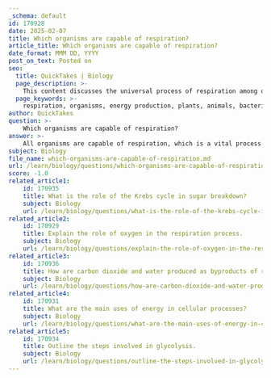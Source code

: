 ```yaml
---
_schema: default
id: 170928
date: 2025-02-07
title: Which organisms are capable of respiration?
article_title: Which organisms are capable of respiration?
date_format: MMM DD, YYYY
post_on_text: Posted on
seo:
  title: QuickTakes | Biology
  page_description: >-
    This content discusses the universal process of respiration among organisms, highlighting how plants, animals, bacteria, and fungi utilize respiration for energy production.
  page_keywords: >-
    respiration, organisms, energy production, plants, animals, bacteria, fungi, aerobic respiration, anaerobic respiration, cellular functions
author: QuickTakes
question: >-
    Which organisms are capable of respiration?
answer: >-
    All organisms are capable of respiration, which is a vital process for energy production. This includes a wide variety of living entities such as:\n\n1. **Plants**: While they are known for photosynthesis, plants also perform respiration, especially during the night or in the absence of light, to break down sugars and release energy.\n\n2. **Animals**: All animals rely on respiration to convert glucose into energy, primarily using oxygen in a process known as aerobic respiration. This process results in the production of carbon dioxide and water as byproducts.\n\n3. **Bacteria**: Many bacteria are capable of respiration, utilizing various substrates for energy. Some bacteria perform aerobic respiration, while others may engage in anaerobic respiration, which does not require oxygen.\n\n4. **Fungi**: Fungi also respire, breaking down organic matter to obtain energy, and they can do so in both aerobic and anaerobic conditions.\n\nIn summary, respiration is a universal process among living organisms, essential for energy release and cellular functions, regardless of whether they are photosynthetic or not.
subject: Biology
file_name: which-organisms-are-capable-of-respiration.md
url: /learn/biology/questions/which-organisms-are-capable-of-respiration
score: -1.0
related_article1:
    id: 170935
    title: What is the role of the Krebs cycle in sugar breakdown?
    subject: Biology
    url: /learn/biology/questions/what-is-the-role-of-the-krebs-cycle-in-sugar-breakdown
related_article2:
    id: 170929
    title: Explain the role of oxygen in the respiration process.
    subject: Biology
    url: /learn/biology/questions/explain-the-role-of-oxygen-in-the-respiration-process
related_article3:
    id: 170936
    title: How are carbon dioxide and water produced as byproducts of respiration?
    subject: Biology
    url: /learn/biology/questions/how-are-carbon-dioxide-and-water-produced-as-byproducts-of-respiration
related_article4:
    id: 170931
    title: What are the main uses of energy in cellular processes?
    subject: Biology
    url: /learn/biology/questions/what-are-the-main-uses-of-energy-in-cellular-processes
related_article5:
    id: 170934
    title: Outline the steps involved in glycolysis.
    subject: Biology
    url: /learn/biology/questions/outline-the-steps-involved-in-glycolysis
---
```


&nbsp;